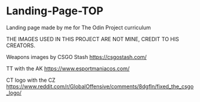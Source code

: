 # Landing-Page-TOP

Landing page made by me for The Odin Project curriculum

THE IMAGES USED IN THIS PROJECT ARE NOT MINE, CREDIT TO HIS CREATORS.

Weapons images by CSGO Stash https://csgostash.com/

TT with the AK https://www.esportmaniacos.com/

CT logo with the CZ https://www.reddit.com/r/GlobalOffensive/comments/8dgfln/fixed_the_csgo_logo/